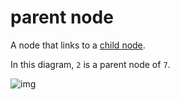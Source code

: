 # parent node

A node that links to a [child node](./ds-tree-child-node.md).

In this diagram, `2` is a parent node of `7`.

![img](https://upload.wikimedia.org/wikipedia/commons/thumb/5/5f/Tree_%28computer_science%29.svg/1024px-Tree_%28computer_science%29.svg.png)